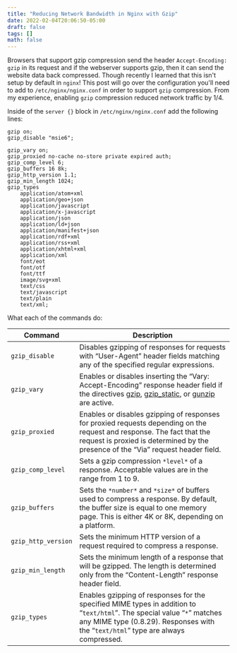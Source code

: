 ```yaml
---
title: "Reducing Network Bandwidth in Nginx with Gzip"
date: 2022-02-04T20:06:50-05:00
draft: false
tags: []
math: false
---
```


Browsers that support gzip compression send the header `Accept-Encoding: gzip` in its request and if the webserver supports gzip, then it can send the website data back compressed. Though recently I learned that this isn't setup by default in `nginx`! This post will go over the configuration you'll need to add to `/etc/nginx/nginx.conf` in order to support `gzip` compression. From my experience, enabling `gzip` compression reduced network traffic by 1/4.

Inside of the `server {}` block in `/etc/nginx/nginx.conf` add the following lines:

```nginx
gzip on;
gzip_disable "msie6";

gzip_vary on;
gzip_proxied no-cache no-store private expired auth;
gzip_comp_level 6;
gzip_buffers 16 8k;
gzip_http_version 1.1;
gzip_min_length 1024;
gzip_types
	application/atom+xml
	application/geo+json
    application/javascript
    application/x-javascript
    application/json
    application/ld+json
    application/manifest+json
    application/rdf+xml
    application/rss+xml
    application/xhtml+xml
    application/xml
    font/eot
    font/otf
    font/ttf
    image/svg+xml
    text/css
    text/javascript
    text/plain
    text/xml;
```

What each of the commands do:

| Command             | Description                                                  |
| ------------------- | ------------------------------------------------------------ |
| `gzip_disable`      | Disables gzipping of responses for requests with “User-Agent” header fields matching any of the specified regular expressions. |
| `gzip_vary`         | Enables or disables inserting the “Vary: Accept-Encoding” response header field if the directives [gzip](https://nginx.org/en/docs/http/ngx_http_gzip_module.html#gzip), [gzip_static](https://nginx.org/en/docs/http/ngx_http_gzip_static_module.html#gzip_static), or [gunzip](https://nginx.org/en/docs/http/ngx_http_gunzip_module.html#gunzip) are active. |
| `gzip_proxied`      | Enables or disables gzipping of responses for proxied requests depending on the request and response. The fact that the request is proxied is determined by the presence of the “Via” request header field. |
| `gzip_comp_level`   | Sets a gzip compression `*level*` of a response. Acceptable values are in the range from 1 to 9. |
| `gzip_buffers`      | Sets the `*number*` and `*size*` of buffers used to compress a response. By default, the buffer size is equal to one memory page. This is either 4K or 8K, depending on a platform. |
| `gzip_http_version` | Sets the minimum HTTP version of a request required to compress a response. |
| `gzip_min_length`   | Sets the minimum length of a response that will be gzipped. The length is determined only from the “Content-Length” response header field. |
| `gzip_types`        | Enables gzipping of responses for the specified MIME types in addition to “`text/html`”. The special value “`*`” matches any MIME type (0.8.29). Responses with the “`text/html`” type are always compressed. |
